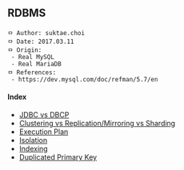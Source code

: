 ## RDBMS

```
ㅁ Author: suktae.choi
ㅁ Date: 2017.03.11
ㅁ Origin:
 - Real MySQL
 - Real MariaDB
ㅁ References:
 - https://dev.mysql.com/doc/refman/5.7/en
```

#### Index
- [JDBC vs DBCP](https://github.com/agongi/study/tree/master/rdbms/jdbc-dbcp/)
- [Clustering vs Replication/Mirroring vs Sharding](https://github.com/agongi/study/tree/master/rdbms/clustering-mirroring-replication-sharding/)
- [Execution Plan](https://github.com/agongi/study/tree/master/rdbms/execution-plan/)
- [Isolation](https://github.com/agongi/study/tree/master/rdbms/isolation/)
- [Indexing](https://goo.gl/K03Zyj)
- [Duplicated Primary Key](https://github.com/agongi/study/tree/master/rdbms/duplicated-primary-key/)
